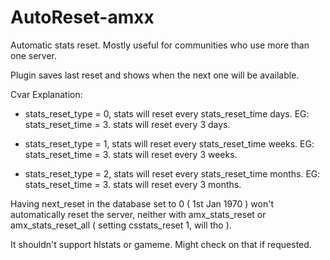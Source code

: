 # AutoReset-amxx

Automatic stats reset. Mostly useful for communities who use more than one server.

Plugin saves last reset and shows when the next one will be available.

Cvar Explanation:            
  - stats_reset_type = 0, stats will reset every stats_reset_time days.
    EG: stats_reset_time = 3. stats will reset every 3 days.

  - stats_reset_type = 1, stats will reset every stats_reset_time weeks.
    EG: stats_reset_time = 3. stats will reset every 3 weeks.

  - stats_reset_type = 2, stats will reset every stats_reset_time months.
    EG: stats_reset_time = 3. stats will reset every 3 months.
    
Having next_reset in the database set to 0 ( 1st Jan 1970 ) won't automatically reset the server, neither with amx_stats_reset or amx_stats_reset_all ( setting csstats_reset 1, will tho ). 

It shouldn't support hlstats or gameme. Might check on that if requested.
